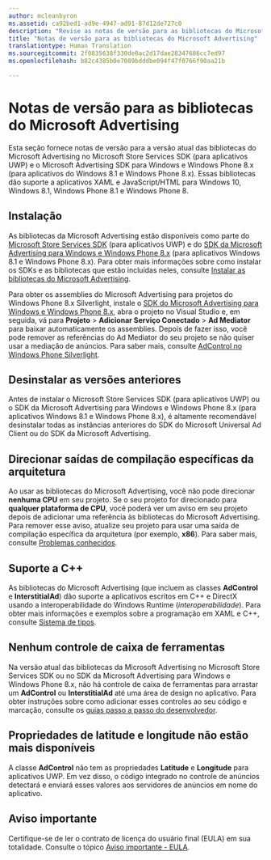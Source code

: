 ```yaml
---
author: mcleanbyron
ms.assetid: ca92bed1-ad9e-4947-ad91-87d12de727c0
description: "Revise as notas de versão para as bibliotecas do Microsoft Advertising no Microsoft Store Services SDK."
title: "Notas de versão para as bibliotecas do Microsoft Advertising"
translationtype: Human Translation
ms.sourcegitcommit: 2f0835638f330de0ac2d17dae28347686cc7ed97
ms.openlocfilehash: b82c4385b0e7089bdddbe094f47f0766f90aa21b

---
```


# Notas de versão para as bibliotecas do Microsoft Advertising




Esta seção fornece notas de versão para a versão atual das bibliotecas do Microsoft Advertising no Microsoft Store Services SDK (para aplicativos UWP) e o Microsoft Advertising SDK para Windows e Windows Phone 8.x (para aplicativos do Windows 8.1 e Windows Phone 8.x). Essas bibliotecas dão suporte a aplicativos XAML e JavaScript/HTML para Windows 10, Windows 8.1, Windows Phone 8.1 e Windows Phone 8.

## Instalação


As bibliotecas da Microsoft Advertising estão disponíveis como parte do [Microsoft Store Services SDK](http://aka.ms/store-em-sdk) (para aplicativos UWP) e do [SDK da Microsoft Advertising para Windows e Windows Phone 8.x](http://aka.ms/store-8-sdk) (para aplicativos Windows 8.1 e Windows Phone 8.x). Para obter mais informações sobre como instalar os SDKs e as bibliotecas que estão incluídas neles, consulte [Instalar as bibliotecas do Microsoft Advertising](install-the-microsoft-advertising-libraries.md).

Para obter os assemblies do Microsoft Advertising para projetos do Windows Phone 8.x Silverlight, instale o [SDK do Microsoft Advertising para Windows e Windows Phone 8.x](http://aka.ms/store-8-sdk), abra o projeto no Visual Studio e, em seguida, vá para **Projeto** > **Adicionar Serviço Conectado** > **Ad Mediator** para baixar automaticamente os assemblies. Depois de fazer isso, você pode remover as referências do Ad Mediator do seu projeto se não quiser usar a mediação de anúncios. Para saber mais, consulte [AdControl no Windows Phone Silverlight](adcontrol-in-windows-phone-silverlight.md).


## Desinstalar as versões anteriores

Antes de instalar o Microsoft Store Services SDK (para aplicativos UWP) ou o SDK da Microsoft Advertising para Windows e Windows Phone 8.x (para aplicativos Windows 8.1 e Windows Phone 8.x), é altamente recomendável desinstalar todas as instâncias anteriores do SDK do Microsoft Universal Ad Client ou do SDK da Microsoft Advertising.

## Direcionar saídas de compilação específicas da arquitetura

Ao usar as bibliotecas do Microsoft Advertising, você não pode direcionar **nenhuma CPU** em seu projeto. Se o seu projeto for direcionado para **qualquer plataforma de CPU**, você poderá ver um aviso em seu projeto depois de adicionar uma referência às bibliotecas do Microsoft Advertising. Para remover esse aviso, atualize seu projeto para usar uma saída de compilação específica da arquitetura (por exemplo, **x86**). Para saber mais, consulte [Problemas conhecidos](known-issues-for-the-advertising-libraries.md).

## Suporte a C++

As bibliotecas do Microsoft Advertising (que incluem as classes **AdControl** e **InterstitialAd**) dão suporte a aplicativos escritos em C++ e DirectX usando a interoperabilidade do Windows Runtime (*interoperabilidade*). Para obter mais informações e exemplos sobre a programação em XAML e C++, consulte [Sistema de tipos](https://msdn.microsoft.com/library/windows/apps/xaml/hh755822.aspx).

## Nenhum controle de caixa de ferramentas

Na versão atual das bibliotecas da Microsoft Advertising no Microsoft Store Services SDK ou no SDK da Microsoft Advertising para Windows e Windows Phone 8.x, não há controle de caixa de ferramentas para arrastar um **AdControl** ou **InterstitialAd** até uma área de design no aplicativo. Para obter instruções sobre como adicionar esses controles ao seu código e marcação, consulte os [guias passo a passo do desenvolvedor](developer-walkthroughs.md).

## Propriedades de latitude e longitude não estão mais disponíveis

A classe **AdControl** não tem as propriedades **Latitude** e **Longitude** para aplicativos UWP. Em vez disso, o código integrado no controle de anúncios detectará e enviará esses valores aos servidores de anúncios em nome do aplicativo.

## Aviso importante

Certifique-se de ler o contrato de licença do usuário final (EULA) em sua totalidade. Consulte o tópico [Aviso importante - EULA](important-notice-eula.md).

 

 



<!--HONumber=Sep16_HO2-->


